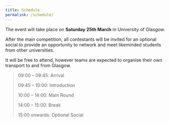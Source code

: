 ```yaml
---
title: Schedule
permalink: /schedule/
---
```


The event will take place on **Saturday 25th March** in University of Glasgow.  

After the main competition, all contestants will be invited for an optional social to provide an opportunity to network and meet likeminded students from other universities. 

It will be free to attend, however teams are expected to organise their own transport to and from Glasgow. 

> 09:00 – 09:45: Arrival 
> 
> 09:45 – 10:00: Introduction 
> 
> 10:00 – 14:00: Main Round 
> 
> 14:00 – 15:00: Break 
> 
> 15:00 onwards: Optional Social 

